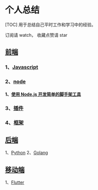 # 个人总结 #
[TOC]
用于总结自己平时工作和学习中的经验。

订阅请 watch， 收藏点赞请 star

## [前端](https://github.com/i5yi/blog/)

### 1、[Javascript](https://github.com/i5yi/blog/)
### 2、[node](https://github.com/i5yi/blog/)

#### 1、[使用 Node.js 开发简单的脚手架工具](https://github.com/i5yi/blog/blob/master/%E5%89%8D%E7%AB%AF/node/%E4%BD%BF%E7%94%A8%20Node.js%20%E5%BC%80%E5%8F%91%E7%AE%80%E5%8D%95%E7%9A%84%E8%84%9A%E6%89%8B%E6%9E%B6%E5%B7%A5%E5%85%B7/README.md)
### 3、[插件](https://github.com/i5yi/blog/)
### 4、[框架](https://github.com/i5yi/blog/)

## [后端](https://github.com/i5yi/blog/)
   1、[Python](https://github.com/i5yi/blog/)
   2、[Golang](https://github.com/i5yi/blog/)
## [移动端](https://github.com/i5yi/blog/)
   1、[Flutter](https://github.com/i5yi/blog/)
